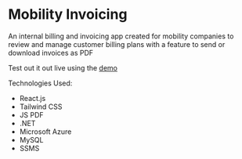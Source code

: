 # Mobility Invoicing

An internal billing and invoicing app created for mobility companies to review and manage customer billing plans with a feature to send or download invoices as PDF

Test out it out live using the [demo](https://mobility-invoicing.vercel.app/)

Technologies Used:
- React.js
- Tailwind CSS
- JS PDF
- .NET
- Microsoft Azure
- MySQL
- SSMS

